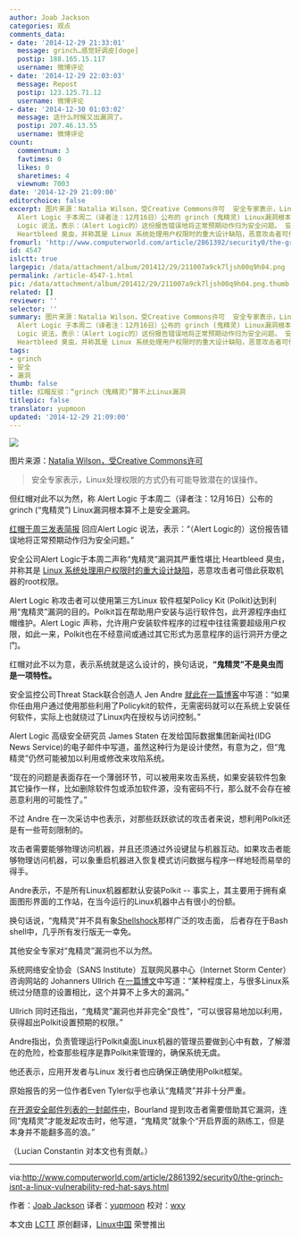 ```yaml
---
author: Joab Jackson
categories: 观点
comments_data:
- date: '2014-12-29 21:33:01'
  message: grinch…感觉好调皮[doge]
  postip: 188.165.15.117
  username: 微博评论
- date: '2014-12-29 22:03:03'
  message: Repost
  postip: 123.125.71.12
  username: 微博评论
- date: '2014-12-30 01:03:02'
  message: 这什么时候又出漏洞了。
  postip: 207.46.13.55
  username: 微博评论
count:
  commentnum: 3
  favtimes: 0
  likes: 0
  sharetimes: 4
  viewnum: 7003
date: '2014-12-29 21:09:00'
editorchoice: false
excerpt: 图片来源：Natalia Wilson，受Creative Commons许可  安全专家表示，Linux处理权限的方式仍有可能导致潜在的误操作。  但红帽对此不以为然，称
  Alert Logic 于本周二（译者注：12月16日）公布的 grinch (鬼精灵) Linux漏洞根本算不上是安全漏洞。 红帽于周三发表简报 回应Alert
  Logic 说法，表示：（Alert Logic的）这份报告错误地将正常预期动作归为安全问题。 安全公司Alert Logic于本周二声称鬼精灵漏洞其严重性堪比
  Heartbleed 臭虫，并称其是 Linux 系统处理用户权限时的重大设计缺陷，恶意攻击者可借此获取机器的root权限。 Alert L
fromurl: 'http://www.computerworld.com/article/2861392/security0/the-grinch-isnt-a-linux-vulnerability-red-hat-says.html '
id: 4547
islctt: true
largepic: /data/attachment/album/201412/29/211007a9ck7ljsh00q9h04.png
permalink: /article-4547-1.html
pic: /data/attachment/album/201412/29/211007a9ck7ljsh00q9h04.png.thumb.jpg
related: []
reviewer: ''
selector: ''
summary: 图片来源：Natalia Wilson，受Creative Commons许可  安全专家表示，Linux处理权限的方式仍有可能导致潜在的误操作。  但红帽对此不以为然，称
  Alert Logic 于本周二（译者注：12月16日）公布的 grinch (鬼精灵) Linux漏洞根本算不上是安全漏洞。 红帽于周三发表简报 回应Alert
  Logic 说法，表示：（Alert Logic的）这份报告错误地将正常预期动作归为安全问题。 安全公司Alert Logic于本周二声称鬼精灵漏洞其严重性堪比
  Heartbleed 臭虫，并称其是 Linux 系统处理用户权限时的重大设计缺陷，恶意攻击者可借此获取机器的root权限。 Alert L
tags:
- grinch
- 安全
- 漏洞
thumb: false
title: 红帽反驳：“grinch（鬼精灵）”算不上Linux漏洞
titlepic: false
translator: yupmoon
updated: '2014-12-29 21:09:00'
---
```


![](/data/attachment/album/201412/29/211007a9ck7ljsh00q9h04.png)


图片来源：[Natalia Wilson，受Creative Commons许可](http://www.flickr.com/photos/moonrat/4571563485/)



> 
> 安全专家表示，Linux处理权限的方式仍有可能导致潜在的误操作。
> 
> 
> 


但红帽对此不以为然，称 Alert Logic 于本周二（译者注：12月16日）公布的 grinch (“鬼精灵”) Linux漏洞根本算不上是安全漏洞。


[红帽于周三发表简报](https://access.redhat.com/articles/1298913) 回应Alert Logic 说法，表示：“（Alert Logic的）这份报告错误地将正常预期动作归为安全问题。”


安全公司Alert Logic于本周二声称“鬼精灵”漏洞其严重性堪比 Heartbleed 臭虫，并称其是 [Linux 系统处理用户权限时的重大设计缺陷](http://www.pcworld.com/article/2860032/this-linux-grinch-could-put-a-hole-in-your-security-stocking.html)，恶意攻击者可借此获取机器的root权限。


Alert Logic 称攻击者可以使用第三方Linux 软件框架Policy Kit (Polkit)达到利用“鬼精灵”漏洞的目的。Polkit旨在帮助用户安装与运行软件包，此开源程序由红帽维护。Alert Logic 声称，允许用户安装软件程序的过程中往往需要超级用户权限，如此一来，Polkit也在不经意间或通过其它形式为恶意程序的运行洞开方便之门。


红帽对此不以为意，表示系统就是这么设计的，换句话说，**“鬼精灵”不是臭虫而是一项特性。**


安全监控公司Threat Stack联合创造人 Jen Andre [就此在一篇博客](http://blog.threatstack.com/the-linux-grinch-vulnerability-separating-the-fact-from-the-fud)中写道：“如果你任由用户通过使用那些利用了Policykit的软件，无需密码就可以在系统上安装任何软件，实际上也就绕过了Linux内在授权与访问控制。”


Alert Logic 高级安全研究员 James Staten 在发给国际数据集团新闻社(IDG News Service)的电子邮件中写道，虽然这种行为是设计使然，有意为之，但“鬼精灵”仍然可能被加以利用或修改来攻陷系统。


“现在的问题是表面存在一个薄弱环节，可以被用来攻击系统，如果安装软件包象其它操作一样，比如删除软件包或添加软件源，没有密码不行，那么就不会存在被恶意利用的可能性了。”


不过 Andre 在一次采访中也表示，对那些跃跃欲试的攻击者来说，想利用Polkit还是有一些苛刻限制的。


攻击者需要能够物理访问机器，并且还须通过外设键鼠与机器互动。如果攻击者能够物理访问机器，可以象重启机器进入恢复模式访问数据与程序一样地轻而易举的得手。


Andre表示，不是所有Linux机器都默认安装Polkit -- 事实上，其主要用于拥有桌面图形界面的工作站，在当今运行的Linux机器中占有很小的份额。


换句话说，“鬼精灵”并不具有象[Shellshock](http://www.computerworld.com/article/2687983/shellshock-flaws-roils-linux-server-shops.html)那样广泛的攻击面， 后者存在于Bash shell中，几乎所有发行版无一幸免。


其他安全专家对“鬼精灵”漏洞也不以为然。


系统网络安全协会（SANS Institute）互联网风暴中心（Internet Storm Center）咨询网站的 Johanners Ullrich 在[一篇博文](https://isc.sans.edu/diary/Is+the+polkit+Grinch+Going+to+Steal+your+Christmas/19077)中写道：“某种程度上，与很多Linux系统过分随意的设置相比，这个并算不上多大的漏洞。”


Ullrich 同时还指出，“鬼精灵”漏洞也并非完全“良性”，“可以很容易地加以利用，获得超出Polkit设置预期的权限。”


Andre指出，负责管理运行Polkit桌面Linux机器的管理员要做到心中有数，了解潜在的危险，检查那些程序是靠Polkit来管理的，确保系统无虞。


他还表示，应用开发者与Linux 发行者也应确保正确使用Polkit框架。


原始报告的另一位作者Even Tyler似乎也承认“鬼精灵”并非十分严重。


[在开源安全邮件列表的一封邮件中](http://seclists.org/oss-sec/2014/q4/1078)，Bourland 提到攻击者需要借助其它漏洞，连同“鬼精灵”才能发起攻击时，他写道，“鬼精灵”就象个“开启界面的熟练工，但是本身并不能翻多高的浪。”


（Lucian Constantin 对本文也有贡献。）




---


via:<http://www.computerworld.com/article/2861392/security0/the-grinch-isnt-a-linux-vulnerability-red-hat-says.html>


作者：[Joab Jackson](http://www.computerworld.com/author/Joab-Jackson/) 译者：[yupmoon](https://github.com/yupmoon) 校对：[wxy](https://github.com/wxy)


本文由 [LCTT](https://github.com/LCTT/TranslateProject) 原创翻译，[Linux中国](http://linux.cn/) 荣誉推出